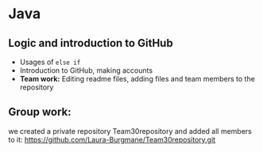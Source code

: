 # Java
## Logic and introduction to GitHub

- Usages of `else if`
- Introduction to GitHub, making accounts
- __Team work:__ Editing readme files, adding files and team members to the repository

## Group work:
we created a private repository Team30repository and added all members to it:
https://github.com/Laura-Burgmane/Team30repository.git
